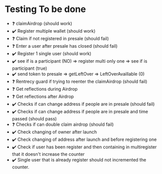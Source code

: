 # Testing To be done

* ❓ claimAirdrop (should work)
* ✔️ Register multiple wallet (should work)
* ❓ Claim if not registered in presale (should fail)
* ❓ Enter a user after presale has closed (should fail)
* ✔️ Register 1 single user (should work)
* ✔️ see if is a participant (NO) => register multi only one => see if is participant (true)
* ✔️  send token to presale => getLeftOver =>  LeftOverAvaillable (0)
* ❓ Rentrecy guard if trying to reenter the claimAirdrop (should fail)
* ❓ Get reflections during Airdrop
* ❓ Get reflections after Airdrop
* ✔️ Checks if can change address if people are in presale (should fail)
* ✔️ Checks if can change address if people are in presale and time passed (should pass)
* ❓ Checks if can double claim airdrop (should fail)
* ✔️ Check changing of owner after launch
* ✔️ Check changing of address after launch and before  registering one
* ✔️ Check if user has been register and then containing in multiregister that it doesn't increase the counter
* ✔️ Single user that is already register should not incremented the counter.
